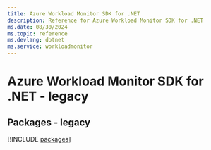 ```yaml
---
title: Azure Workload Monitor SDK for .NET
description: Reference for Azure Workload Monitor SDK for .NET
ms.date: 08/30/2024
ms.topic: reference
ms.devlang: dotnet
ms.service: workloadmonitor
---
```

# Azure Workload Monitor SDK for .NET - legacy
## Packages - legacy
[!INCLUDE [packages](workload-monitor-index.md)]